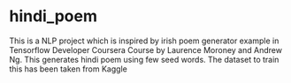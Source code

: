# hindi_poem
This is a NLP project which is inspired by irish poem generator example in Tensorflow Developer Coursera Course by Laurence Moroney and Andrew Ng. This generates hindi poem using few seed words. The dataset to train this has been taken from Kaggle
